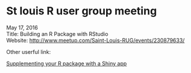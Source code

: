 # St louis R user group meeting
May 17, 2016  
Title: Building an R Package with RStudio  
Website: http://www.meetup.com/Saint-Louis-RUG/events/230879633/  

Other userful link: 

[Supplementing your R package with a Shiny app](http://www.r-bloggers.com/supplementing-your-r-package-with-a-shiny-app-2/)

